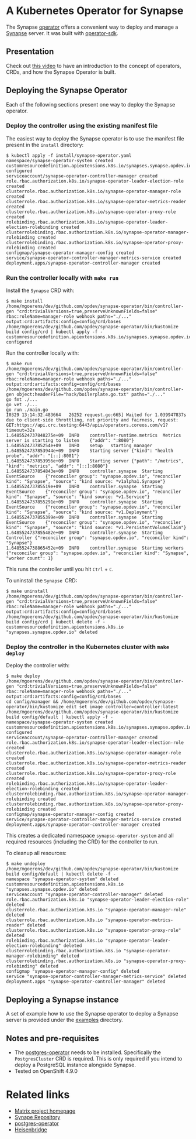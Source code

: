 # A Kubernetes Operator for Synapse

The Synapse
[operator](https://kubernetes.io/docs/concepts/extend-kubernetes/operator/)
offers a convenient way to deploy and manage a
[Synapse](https://github.com/matrix-org/synapse/) server. It was built with
[operator-sdk](https://sdk.operatorframework.io/).

## Presentation

Check out [this video](https://www.youtube.com/watch?v=Vsb18jr_VDc) to have
an introduction to the concept of operators, CRDs, and how the Synapse
Operator is built.

## Deploying the Synapse Operator

Each of the following sections present one way to deploy the Synapse operator.

### Deploy the controller using the existing manifest file

The easiest way to deploy the Synapse operator is to use the manifest file
present in the `install` directory:

```shell
$ kubectl apply -f install/synapse-operator.yaml
namespace/synapse-operator-system created
customresourcedefinition.apiextensions.k8s.io/synapses.synapse.opdev.io configured
serviceaccount/synapse-operator-controller-manager created
role.rbac.authorization.k8s.io/synapse-operator-leader-election-role created
clusterrole.rbac.authorization.k8s.io/synapse-operator-manager-role created
clusterrole.rbac.authorization.k8s.io/synapse-operator-metrics-reader created
clusterrole.rbac.authorization.k8s.io/synapse-operator-proxy-role created
rolebinding.rbac.authorization.k8s.io/synapse-operator-leader-election-rolebinding created
clusterrolebinding.rbac.authorization.k8s.io/synapse-operator-manager-rolebinding created
clusterrolebinding.rbac.authorization.k8s.io/synapse-operator-proxy-rolebinding created
configmap/synapse-operator-manager-config created
service/synapse-operator-controller-manager-metrics-service created
deployment.apps/synapse-operator-controller-manager created
```

### Run the controller locally with `make run`

Install the `Synapse` CRD with:

```shell
$ make install
/home/mgoerens/dev/github.com/opdev/synapse-operator/bin/controller-gen "crd:trivialVersions=true,preserveUnknownFields=false" rbac:roleName=manager-role webhook paths="./..." output:crd:artifacts:config=config/crd/bases
/home/mgoerens/dev/github.com/opdev/synapse-operator/bin/kustomize build config/crd | kubectl apply -f -
customresourcedefinition.apiextensions.k8s.io/synapses.synapse.opdev.io configured
```

Run the controller locally with:

```shell
$ make run
/home/mgoerens/dev/github.com/opdev/synapse-operator/bin/controller-gen "crd:trivialVersions=true,preserveUnknownFields=false" rbac:roleName=manager-role webhook paths="./..." output:crd:artifacts:config=config/crd/bases
/home/mgoerens/dev/github.com/opdev/synapse-operator/bin/controller-gen object:headerFile="hack/boilerplate.go.txt" paths="./..."
go fmt ./...
go vet ./...
go run ./main.go
I0329 13:14:32.483664   26252 request.go:665] Waited for 1.039947837s due to client-side throttling, not priority and fairness, request: GET:https://api.crc.testing:6443/apis/operators.coreos.com/v1?timeout=32s
1.6485524737848275e+09	INFO	controller-runtime.metrics	Metrics server is starting to listen	{"addr": ":8080"}
1.648552473785254e+09	INFO	setup	starting manager
1.6485524737853944e+09	INFO	Starting server	{"kind": "health probe", "addr": "[::]:8081"}
1.6485524737853956e+09	INFO	Starting server	{"path": "/metrics", "kind": "metrics", "addr": "[::]:8080"}
1.6485524737854843e+09	INFO	controller.synapse	Starting EventSource	{"reconciler group": "synapse.opdev.io", "reconciler kind": "Synapse", "source": "kind source: *v1alpha1.Synapse"}
1.648552473785519e+09	INFO	controller.synapse	Starting EventSource	{"reconciler group": "synapse.opdev.io", "reconciler kind": "Synapse", "source": "kind source: *v1.Service"}
1.6485524737855291e+09	INFO	controller.synapse	Starting EventSource	{"reconciler group": "synapse.opdev.io", "reconciler kind": "Synapse", "source": "kind source: *v1.Deployment"}
1.6485524737855399e+09	INFO	controller.synapse	Starting EventSource	{"reconciler group": "synapse.opdev.io", "reconciler kind": "Synapse", "source": "kind source: *v1.PersistentVolumeClaim"}
1.6485524737855482e+09	INFO	controller.synapse	Starting Controller	{"reconciler group": "synapse.opdev.io", "reconciler kind": "Synapse"}
1.6485524738865452e+09	INFO	controller.synapse	Starting workers	{"reconciler group": "synapse.opdev.io", "reconciler kind": "Synapse", "worker count": 1}

```

This runs the controller until you hit `Ctrl` + `C`.

To uninstall the `Synapse `CRD:

```shell
$ make uninstall
/home/mgoerens/dev/github.com/opdev/synapse-operator/bin/controller-gen "crd:trivialVersions=true,preserveUnknownFields=false" rbac:roleName=manager-role webhook paths="./..." output:crd:artifacts:config=config/crd/bases
/home/mgoerens/dev/github.com/opdev/synapse-operator/bin/kustomize build config/crd | kubectl delete -f -
customresourcedefinition.apiextensions.k8s.io "synapses.synapse.opdev.io" deleted
```

### Deploy the controller in the Kubernetes cluster with `make deploy`

Deploy the controller with:

```shell
$ make deploy
/home/mgoerens/dev/github.com/opdev/synapse-operator/bin/controller-gen "crd:trivialVersions=true,preserveUnknownFields=false" rbac:roleName=manager-role webhook paths="./..." output:crd:artifacts:config=config/crd/bases
cd config/manager && /home/mgoerens/dev/github.com/opdev/synapse-operator/bin/kustomize edit set image controller=controller:latest
/home/mgoerens/dev/github.com/opdev/synapse-operator/bin/kustomize build config/default | kubectl apply -f -
namespace/synapse-operator-system created
customresourcedefinition.apiextensions.k8s.io/synapses.synapse.opdev.io configured
serviceaccount/synapse-operator-controller-manager created
role.rbac.authorization.k8s.io/synapse-operator-leader-election-role created
clusterrole.rbac.authorization.k8s.io/synapse-operator-manager-role created
clusterrole.rbac.authorization.k8s.io/synapse-operator-metrics-reader created
clusterrole.rbac.authorization.k8s.io/synapse-operator-proxy-role created
rolebinding.rbac.authorization.k8s.io/synapse-operator-leader-election-rolebinding created
clusterrolebinding.rbac.authorization.k8s.io/synapse-operator-manager-rolebinding created
clusterrolebinding.rbac.authorization.k8s.io/synapse-operator-proxy-rolebinding created
configmap/synapse-operator-manager-config created
service/synapse-operator-controller-manager-metrics-service created
deployment.apps/synapse-operator-controller-manager created
```

This creates a dedicated namespace `synapse-operator-system` and all required
resources (including the CRD) for the controller to run.

To cleanup all resources:

```shell
$ make undeploy
/home/mgoerens/dev/github.com/opdev/synapse-operator/bin/kustomize build config/default | kubectl delete -f -
namespace "synapse-operator-system" deleted
customresourcedefinition.apiextensions.k8s.io "synapses.synapse.opdev.io" deleted
serviceaccount "synapse-operator-controller-manager" deleted
role.rbac.authorization.k8s.io "synapse-operator-leader-election-role" deleted
clusterrole.rbac.authorization.k8s.io "synapse-operator-manager-role" deleted
clusterrole.rbac.authorization.k8s.io "synapse-operator-metrics-reader" deleted
clusterrole.rbac.authorization.k8s.io "synapse-operator-proxy-role" deleted
rolebinding.rbac.authorization.k8s.io "synapse-operator-leader-election-rolebinding" deleted
clusterrolebinding.rbac.authorization.k8s.io "synapse-operator-manager-rolebinding" deleted
clusterrolebinding.rbac.authorization.k8s.io "synapse-operator-proxy-rolebinding" deleted
configmap "synapse-operator-manager-config" deleted
service "synapse-operator-controller-manager-metrics-service" deleted
deployment.apps "synapse-operator-controller-manager" deleted
```

## Deploying a Synapse instance

A set of example how to use the Synapse operator to deploy a Synapse server is
provided under the
[examples](https://github.com/opdev/synapse-operator/tree/master/examples)
directory.

## Notes and pre-requisites

- The [postgres-operator](https://github.com/CrunchyData/postgres-operator)
  needs to be installed. Specifically the `PostgresCluster` CRD is required.
  This is only required if you intend to deploy a PostgreSQL instance alongside
  Synapse.
- Tested on OpenShift 4.9.0

# Related links

- [Matrix project homepage](https://matrix.org/)
- [Synape Repository](https://github.com/matrix-org/synapse/)
- [postgres-operator](https://github.com/CrunchyData/postgres-operator)
- [Heisenbridge](https://github.com/hifi/heisenbridge)
